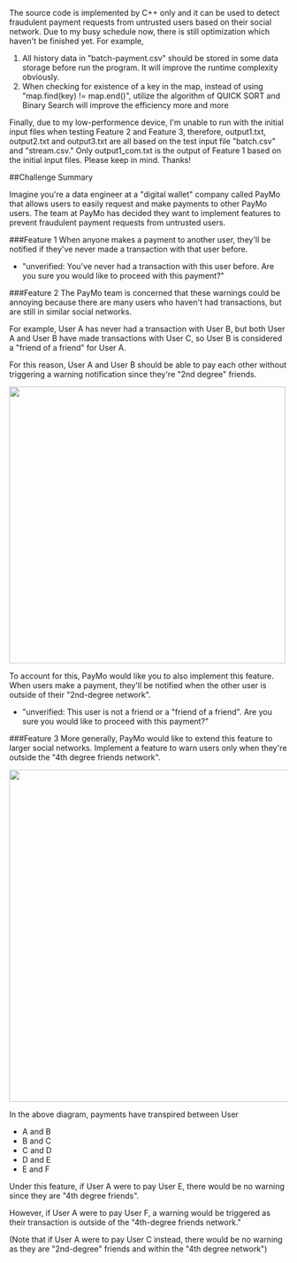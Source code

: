 
The source code is implemented by C++ only and it can be used to detect fraudulent payment requests from untrusted users based on their social network.
Due to my busy schedule now, there is still optimization which haven't be finished yet. 
For example,
1. All history data in "batch-payment.csv" should be stored in some data storage before run the program. It will improve the runtime complexity obviously.
2. When checking for existence of a key in the map, instead of using "map.find(key) != map.end()", utilize the algorithm of QUICK SORT and Binary Search will improve the efficiency more and more

Finally, due to my low-performence device, I'm unable to run with the initial input files when testing Feature 2 and Feature 3, therefore, output1.txt, output2.txt and output3.txt are all based on the test input file "batch.csv" and "stream.csv."
Only output1_com.txt is the output of Feature 1 based on the initial input files. Please keep in mind.
Thanks!


##Challenge Summary

Imagine you're a data engineer at a "digital wallet" company called PayMo that allows users to easily request and make payments to other PayMo users. The team at PayMo has decided they want to implement features to prevent fraudulent payment requests from untrusted users. 

###Feature 1
When anyone makes a payment to another user, they'll be notified if they've never made a transaction with that user before.

* "unverified: You've never had a transaction with this user before. Are you sure you would like to proceed with this payment?"

###Feature 2
The PayMo team is concerned that these warnings could be annoying because there are many users who haven't had transactions, but are still in similar social networks. 

For example, User A has never had a transaction with User B, but both User A and User B have made transactions with User C, so User B is considered a "friend of a friend" for User A.

For this reason, User A and User B should be able to pay each other without triggering a warning notification since they're "2nd degree" friends. 

<img src="./images/friend-of-a-friend1.png" width="500">

To account for this, PayMo would like you to also implement this feature. When users make a payment, they'll be notified when the other user is outside of their "2nd-degree network".

* "unverified: This user is not a friend or a "friend of a friend". Are you sure you would like to proceed with this payment?"


###Feature 3
More generally, PayMo would like to extend this feature to larger social networks. Implement a feature to warn users only when they're outside the "4th degree friends network".

<img src="./images/fourth-degree-friends2.png" width="600">

In the above diagram, payments have transpired between User

* A and B 
* B and C 
* C and D 
* D and E 
* E and F

Under this feature, if User A were to pay User E, there would be no warning since they are "4th degree friends". 

However, if User A were to pay User F, a warning would be triggered as their transaction is outside of the "4th-degree friends network."

(Note that if User A were to pay User C instead, there would be no warning as they are "2nd-degree" friends and within the "4th degree network") 

